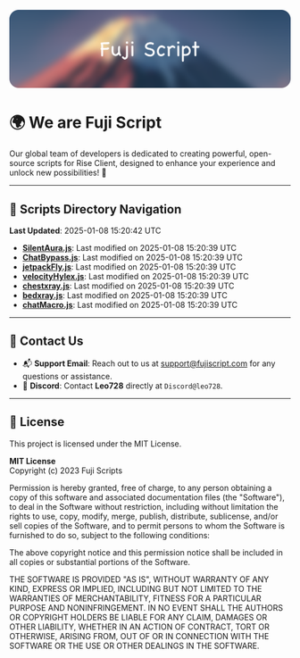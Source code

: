 ![Banner](.github/b.webp)

# 🌍 **We are Fuji Script**

Our global team of developers is dedicated to creating powerful, open-source scripts for Rise Client, designed to enhance your experience and unlock new possibilities! 🌟

---
<!-- SCRIPTS_NAVIGATION_START -->
## 📂 **Scripts Directory Navigation**

**Last Updated**: 2025-01-08 15:20:42 UTC

- **[SilentAura.js](scripts/SilentAura.js)**: Last modified on 2025-01-08 15:20:39 UTC
- **[ChatBypass.js](scripts/ChatBypass.js)**: Last modified on 2025-01-08 15:20:39 UTC
- **[jetpackFly.js](scripts/jetpackFly.js)**: Last modified on 2025-01-08 15:20:39 UTC
- **[velocityHylex.js](scripts/velocityHylex.js)**: Last modified on 2025-01-08 15:20:39 UTC
- **[chestxray.js](scripts/chestxray.js)**: Last modified on 2025-01-08 15:20:39 UTC
- **[bedxray.js](scripts/bedxray.js)**: Last modified on 2025-01-08 15:20:39 UTC
- **[chatMacro.js](scripts/chatMacro.js)**: Last modified on 2025-01-08 15:20:39 UTC

<!-- SCRIPTS_NAVIGATION_END -->

---

## 💬 **Contact Us**  
- 📬 **Support Email**: Reach out to us at [support@fujiscript.com](mailto:support@fujiscript.com) for any questions or assistance.  
- 💬 **Discord**: Contact **Leo728** directly at `Discord@leo728`.

---

## 📜 **License**

This project is licensed under the MIT License.  

**MIT License**  
Copyright (c) 2023 Fuji Scripts  

Permission is hereby granted, free of charge, to any person obtaining a copy of this software and associated documentation files (the "Software"), to deal in the Software without restriction, including without limitation the rights to use, copy, modify, merge, publish, distribute, sublicense, and/or sell copies of the Software, and to permit persons to whom the Software is furnished to do so, subject to the following conditions:  

The above copyright notice and this permission notice shall be included in all copies or substantial portions of the Software.  

THE SOFTWARE IS PROVIDED "AS IS", WITHOUT WARRANTY OF ANY KIND, EXPRESS OR IMPLIED, INCLUDING BUT NOT LIMITED TO THE WARRANTIES OF MERCHANTABILITY, FITNESS FOR A PARTICULAR PURPOSE AND NONINFRINGEMENT. IN NO EVENT SHALL THE AUTHORS OR COPYRIGHT HOLDERS BE LIABLE FOR ANY CLAIM, DAMAGES OR OTHER LIABILITY, WHETHER IN AN ACTION OF CONTRACT, TORT OR OTHERWISE, ARISING FROM, OUT OF OR IN CONNECTION WITH THE SOFTWARE OR THE USE OR OTHER DEALINGS IN THE SOFTWARE.  
